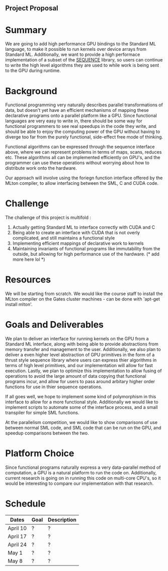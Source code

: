 ## Project Proposal

# Summary
We are going to add high performance GPU bindings to the Standard ML language, to make it possible to run kernels over
device arrays from Standard ML. Additionally, we want to provide a high performace implementation of a subset of the
[SEQUENCE](http://www.cs.cmu.edu/~15210/docs/sig/sequence/SEQUENCE.html) library, so users can continue to write the high 
level algorithms they are used to while work is being sent to the GPU during runtime.

# Background
Functional programming very naturally describes parallel transformations of data, but doesn't yet have an efficient mechanisms
of mapping these declarative programs onto a parallel platform like a GPU. Since functional languages are very easy to write in, 
there should be some way for functional programmers to see real speedups in the code they write, and should be able to enjoy the 
computing power of the GPU without having to diverge too far from the purely functional, side-effect free mode of thinking. 

Functional algorithms can be expressed through the sequence interface above, where we can represent problems in terms of 
maps, scans, reduces etc. These algorithms all can be implemented efficiently on GPU's, and the programmer can use these
operations without worrying about how to distribute work onto the hardware. 

Our approach will involve using the foriegn function interface offered by the MLton compiler, to allow interfacing between
the SML, C and CUDA code. 

# Challenge
The challenge of this project is multifold : 
1. Actually getting Standard ML to interface correctly with CUDA and C
2. Being able to create an interface with CUDA that is not overly complicated, and still maintains a functional style
3. Implementing efficient mappings of declarative work to kernels
4. Maintaining invariants of functional programs like immutability from the outside, but allowing for high performance
   use of the hardware.
(* add more here lol *)

# Resources
We will be starting from scratch. We would like the course staff to install the MLton compiler on the Gates cluster machines - 
can be done with 'apt-get install mlton'.

# Goals and Deliverables
We plan to deliver an interface for running kernels on the GPU from a Standard ML interface, along with being able to provide
abstractions from memory transfer and management to the user. Additionally, we also plan to deliver a even higher level abstraction
of GPU primitives in the form of a thrust style sequence library where users can express thier algorithms in terms of high level
primitives, and our implementation will allow for fast execution. Lastly, we plan to optimize this implementation to allow 
fusing of operations to avoid the large amount of data copying that functional programs incur, and allow for users to pass around
arbitary higher order functions for use in thier sequence operations. 

If all goes well, we hope to implement some kind of polymorphism in this interface to allow for a more functional style. Additionally
we would like to implement scripts to automate some of the interface process, and a small transpiler for simple SML functions. 

At the parallelism competition, we would like to show comparisons of use between normal SML code, and SML code that can be run
on the GPU, and speedup comparisons between the two. 

# Platform Choice
Since functional programs naturally express a very data-parallel method of computation, a GPU is a natural platform to 
run the code on. Additionally, current research is going on in running this code on multi-core CPU's, so it would be interesting
to compare our implementation with that research. 

# Schedule

| Dates | Goal | Description |
| --- | --- | --- |
| April 10 | ? | ? |
| April 17 | ? | ? |
| April 24 | ? | ? |
| May 1 | ? | ? |
| May 8 | ? | ? |

